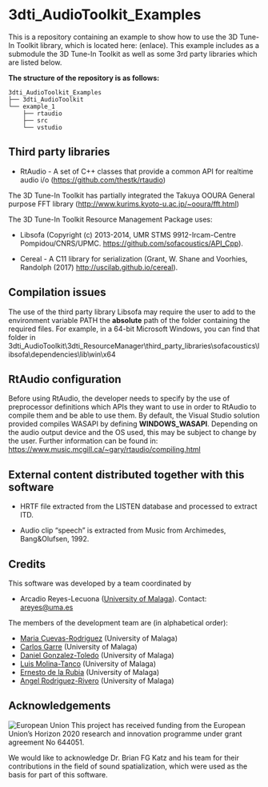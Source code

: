 # 3dti_AudioToolkit_Examples
This is a repository containing an example to show how to use the 3D Tune-In Toolkit library, which is located here: (enlace). This example includes as a submodule the 3D Tune-In Toolkit as well as some 3rd party libraries which are listed below.

**The structure of the repository is as follows:**
```
3dti_AudioToolkit_Examples
├── 3dti_AudioToolkit
└── example_1
    ├── rtaudio
    ├── src
    └── vstudio
```

## Third party libraries

* RtAudio - A set of C++ classes that provide a common API for realtime audio i/o (https://github.com/thestk/rtaudio)

The 3D Tune-In Toolkit has partially integrated the Takuya OOURA General purpose FFT library (http://www.kurims.kyoto-u.ac.jp/~ooura/fft.html)  

The 3D Tune-In Toolkit Resource Management Package uses: 
* Libsofa (Copyright (c) 2013-2014, UMR STMS 9912-Ircam-Centre Pompidou/CNRS/UPMC. https://github.com/sofacoustics/API_Cpp). 

* Cereal - A C11 library for serialization (Grant, W. Shane and Voorhies, Randolph (2017) http://uscilab.github.io/cereal).  

## Compilation issues
The use of the third party library Libsofa may require the user to add to the environment variable PATH the **absolute** path of the folder containing the required files. For example, in a 64-bit Microsoft Windows, you can find that folder in 3dti_AudioToolkit\3dti_ResourceManager\third_party_libraries\sofacoustics\libsofa\dependencies\lib\win\x64

## RtAudio configuration
Before using RtAudio, the developer needs to specify by the use of preprocessor definitions which APIs they want to use in order to RtAudio to compile them and be able to use them. By default, the Visual Studio solution provided compiles WASAPI by defining ____WINDOWS_WASAPI____. Depending on the audio output device and the OS used, this may be subject to change by the user. Further information can be found in: https://www.music.mcgill.ca/~gary/rtaudio/compiling.html

## External content distributed together with this software 

*	HRTF file extracted from the LISTEN database and processed to extract ITD.

*	Audio clip “speech” is extracted from Music from Archimedes, Bang&Olufsen, 1992. 

## Credits

This software was developed by a team coordinated by 
-	Arcadio Reyes-Lecuona ([University of Malaga](https://www.uma.es/)). Contact: areyes@uma.es  

The members of the development team are (in alphabetical order):
- [Maria Cuevas-Rodriguez](https://github.com/mariacuevas) (University of Malaga)
- [Carlos Garre](https://github.com/carlosgarre) (University of Malaga)
- [Daniel Gonzalez-Toledo](https://github.com/dgonzalezt) (University of Malaga)
- [Luis Molina-Tanco](https://github.com/lmtanco) (University of Malaga)
- [Ernesto de la Rubia](https://github.com/ernestodelarubia) (University of Malaga)
- [Angel Rodriguez-Rivero](https://github.com/ardgzrivero) (University of Malaga)

## Acknowledgements 

![European Union](3dti_AudioToolkit/docs/images/EU_flag.png "European Union") This project has received funding from the European Union’s Horizon 2020 research and innovation programme under grant agreement No 644051. 

We would like to acknowledge Dr. Brian FG Katz and his team for their contributions in the field of sound spatialization, which were used as the basis for part of this software.